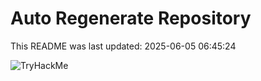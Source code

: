 # Auto Regenerate Repository

This README was last updated: 2025-06-05 06:45:24

 ![TryHackMe](https://tryhackme.com/badge/533634)